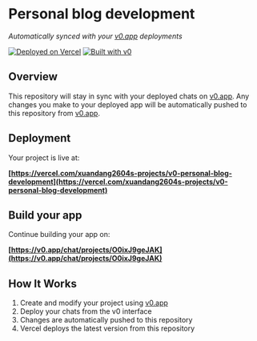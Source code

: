 # Personal blog development

*Automatically synced with your [v0.app](https://v0.app) deployments*

[![Deployed on Vercel](https://img.shields.io/badge/Deployed%20on-Vercel-black?style=for-the-badge&logo=vercel)](https://vercel.com/xuandang2604s-projects/v0-personal-blog-development)
[![Built with v0](https://img.shields.io/badge/Built%20with-v0.app-black?style=for-the-badge)](https://v0.app/chat/projects/O0ixJ9geJAK)

## Overview

This repository will stay in sync with your deployed chats on [v0.app](https://v0.app).
Any changes you make to your deployed app will be automatically pushed to this repository from [v0.app](https://v0.app).

## Deployment

Your project is live at:

**[https://vercel.com/xuandang2604s-projects/v0-personal-blog-development](https://vercel.com/xuandang2604s-projects/v0-personal-blog-development)**

## Build your app

Continue building your app on:

**[https://v0.app/chat/projects/O0ixJ9geJAK](https://v0.app/chat/projects/O0ixJ9geJAK)**

## How It Works

1. Create and modify your project using [v0.app](https://v0.app)
2. Deploy your chats from the v0 interface
3. Changes are automatically pushed to this repository
4. Vercel deploys the latest version from this repository